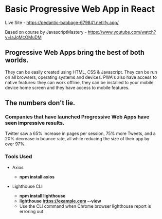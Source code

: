 # Basic Progressive Web App in React

Live Site - https://pedantic-babbage-679841.netlify.app/

Based on course by JavascriptMastery - https://www.youtube.com/watch?v=IaJqMcOMuDM

## Progressive Web Apps bring the best of both worlds.

They can be easily created using HTML, CSS & Javascript. They can be run on all browsers, operating systems and devices. PWA's also have access to native features: they can work offline, they can be installed to your mobile device home screen and they have access to mobile features.

## The numbers don't lie.

### Companies that have launched Progressive Web Apps have seen impressive results.

Twitter saw a 65% increase in pages per session, 75% more Tweets, and a 20% decrease in bounce rate, all while reducing the size of their app by over 97%.

### Tools Used

-   Axios

    -   **npm install axios**

-   Lighthouse CLI
    -   **npm install lighthouse**
    -   **lighthouse https://example.com --view**
    -   Use the CLI command when Chrome browser lighthouse report is erroring out

